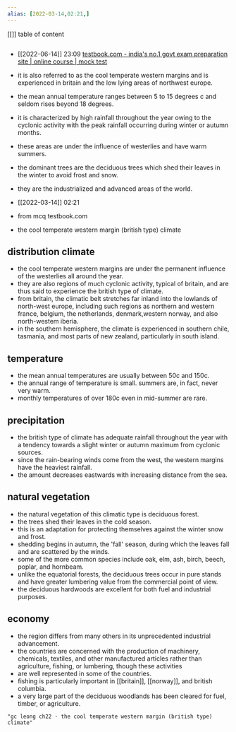 ```yaml
---
alias: [2022-03-14,02:21,]
---
```

[[]]
table of content
```toc
```

- [[2022-06-14]] 23:09 [testbook.com - india's no.1 govt exam preparation site | online course | mock test](https://testbook.com/ts-upsc-civil-services/tests/6166ec7cd715ddb3c8d0e7d7#/lt-solutions)
- it is also referred to as the cool temperate western margins and is experienced in britain and the low lying areas of northwest europe.
- the mean annual temperature ranges between 5 to 15 degrees c and seldom rises beyond 18 degrees.
- it is characterized by high rainfall throughout the year owing to the cyclonic activity with the peak rainfall occurring during winter or autumn months.
- these areas are under the influence of westerlies and have warm summers.
- the dominant trees are the deciduous trees which shed their leaves in the winter to avoid frost and snow.
- they are the industrialized and advanced areas of the world.

- [[2022-03-14]] 02:21
- from mcq testbook.com
- the cool temperate western margin (british type) climate

## distribution climate
- the cool temperate western margins are under the permanent influence of the westerlies all around the year.
- they are also regions of much cyclonic activity, typical of britain, and are thus said to experience the british type of climate.
- from britain, the climatic belt stretches far inland into the lowlands of north-west europe, including such regions as northern and western france, belgium, the netherlands, denmark,western norway, and also north-westem iberia.
- in the southern hemisphere, the climate is experienced in southern chile, tasmania, and most parts of new zealand, particularly in south island.
## temperature
- the mean annual temperatures are usually between 50c and 150c.
- the annual range of temperature is small. summers are, in fact, never very warm.
- monthly temperatures of over 180c even in mid-summer are rare.
## precipitation
- the british type of climate has adequate rainfall throughout the year with a tendency towards a slight winter or autumn maximum from cyclonic sources.
- since the rain-bearing winds come from the west, the western margins have the heaviest rainfall.
- the amount decreases eastwards with increasing distance from the sea.
## natural vegetation
- the natural vegetation of this climatic type is deciduous forest.
- the trees shed their leaves in the cold season.
- this is an adaptation for protecting themselves against the winter snow and frost.
- shedding begins in autumn, the 'fall' season, during which the leaves fall and are scattered by the winds.
- some of the more common species include oak, elm, ash, birch, beech, poplar, and hornbeam.
- unlike the equatorial forests, the deciduous trees occur in pure stands and have greater lumbering value from the commercial point of view.
- the deciduous hardwoods are excellent for both fuel and industrial purposes.
## economy
- the region differs from many others in its unprecedented industrial advancement.
- the countries are concerned with the production of machinery, chemicals, textiles, and other manufactured articles rather than agriculture, fishing, or lumbering, though these activities
- are well represented in some of the countries.
- fishing is particularly important in [[britain]], [[norway]], and british columbia.
- a very large part of the deciduous woodlands has been cleared for fuel, timber, or agriculture.
```query
"gc leong ch22 - the cool temperate western margin (british type) climate"
```